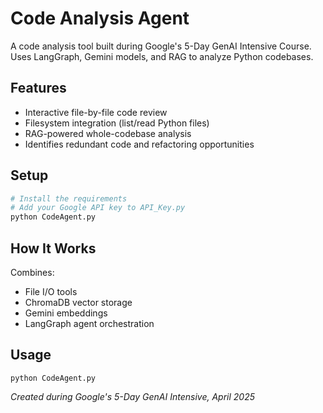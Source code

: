 # Code Analysis Agent

A code analysis tool built during Google's 5-Day GenAI Intensive Course. Uses LangGraph, Gemini models, and RAG to analyze Python codebases.

## Features

- Interactive file-by-file code review
- Filesystem integration (list/read Python files)
- RAG-powered whole-codebase analysis
- Identifies redundant code and refactoring opportunities



## Setup

```bash
# Install the requirements
# Add your Google API key to API_Key.py
python CodeAgent.py
```


## How It Works

Combines:

- File I/O tools
- ChromaDB vector storage
- Gemini embeddings
- LangGraph agent orchestration


## Usage

```
python CodeAgent.py
```

*Created during Google's 5-Day GenAI Intensive, April 2025*

